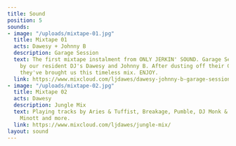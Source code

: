 ```yaml
---
title: Sound
position: 5
sounds:
- image: "/uploads/mixtape-01.jpg"
  title: Mixtape 01
  acts: Dawesy + Johnny B
  description: Garage Session
  text: The first mixtape instalment from ONLY JERKIN' SOUND. Garage Session mixed
    by our resident DJ's Dawesy and Johnny B. After dusting off their Garage vinyls
    they've brought us this timeless mix. ENJOY.
  link: https://www.mixcloud.com/ljdawes/dawesy-johnny-b-garage-session-strictly-vinyl/
- image: "/uploads/mixtape-02.jpg"
  title: Mixtape 02
  acts: Dawesy
  description: Jungle Mix
  text: Playing tracks by Aries & Tuffist, Breakage, Pumble, DJ Monk & Tico, Echo
    Minott and more.
  link: https://www.mixcloud.com/ljdawes/jungle-mix/
layout: sound
---
```


